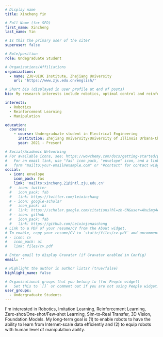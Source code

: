 ```yaml
---
# Display name
title: Xincheng Yin

# Full Name (for SEO)
first_name: Xincheng
last_name: Yin

# Is this the primary user of the site?
superuser: false

# Role/position
role: Undegraduate Student

# Organizations/Affiliations
organizations:
  - name: ZJU-UIUC Institute, Zhejiang University
    url: 'https://www.zju.edu.cn/english/'

# Short bio (displayed in user profile at end of posts)
bio: My research interests include robotics, optimal control and reinforcement learning.

interests:
  - Robotics
  - Reinforcement Learning
  - Manipulation

education:
  courses:
    - course: Undergraduate student in Electrical Engineering
      institution: Zhejiang University/University of Illinois Urbana-Champaign
      year: 2021 - Present

# Social/Academic Networking
# For available icons, see: https://wowchemy.com/docs/getting-started/page-builder/#icons
#   For an email link, use "fas" icon pack, "envelope" icon, and a link in the
#   form "mailto:your-email@example.com" or "#contact" for contact widget.
social:
  - icon: envelope
    icon_pack: fas
    link: 'mailto:xincheng.21@intl.zju.edu.cn'
  # - icon: twitter
  #   icon_pack: fab
  #   link: https://twitter.com/leixinchang
  # - icon: google-scholar
  #   icon_pack: ai
  #   link: https://scholar.google.com/citations?hl=zh-CN&user=Ahu5mg4AAAAJ
  # - icon: github
  #   icon_pack: fab
  #   link: https://github.com/Leixinjonaschang
# Link to a PDF of your resume/CV from the About widget.
# To enable, copy your resume/CV to `static/files/cv.pdf` and uncomment the lines below.
# - icon: cv
#   icon_pack: ai
#   link: files/cv.pdf

# Enter email to display Gravatar (if Gravatar enabled in Config)
email: ''

# Highlight the author in author lists? (true/false)
highlight_name: false

# Organizational groups that you belong to (for People widget)
#   Set this to `[]` or comment out if you are not using People widget.
user_groups:
  - Undergraduate Students
---
```


I'm interested in Robotics, Imitation Learning, Reinforcement Learning, Zero-shot/One-shot/Few-shot Learning, Sim-to-Real Transfer, 3D Vision, Foundation Models. My long-term goal is (1) to enable robots to have the ability to learn from Internet-scale data efficiently and (2) to equip robots with human level of manipulation ability.